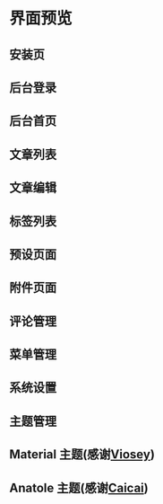 # 界面预览

## 安装页

## 后台登录

## 后台首页

## 文章列表

## 文章编辑

## 标签列表

## 预设页面

## 附件页面

## 评论管理

## 菜单管理

## 系统设置

## 主题管理

## Material 主题(感谢[Viosey](https://viosey.com))

## Anatole 主题(感谢[Caicai](https://www.caicai.me/))